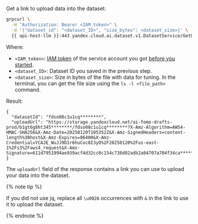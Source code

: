 
Get a link to upload data into the dataset:
  
```bash
grpcurl \
  -H "Authorization: Bearer <IAM_token>" \
  -d '{"dataset_id": "<dataset_ID>", "size_bytes": <dataset_size>}' \
  {{ api-host-llm }}:443 yandex.cloud.ai.dataset.v1.DatasetService/GetUploadDraftUrl | jq
  ```

Where:
* `<IAM_token>`: [IAM token](../../iam/concepts/authorization/iam-token.md) of the service account you got [before you started](#before-begin).
* `<dataset_ID>`: Dataset ID you saved in the previous step.
* `<dataset_size>`: Size in bytes of the file with data for tuning. In the terminal, you can get the file size using the `ls -l <file_path>` command.

Result:

```text
{
  "datasetId": "fdso08c1u1cq********",
  "uploadUrl": "https://storage.yandexcloud.net/ai-fomo-drafts-prod/b1gt6g8ht345********/fdso08c1u1cq********?X-Amz-Algorithm=AWS4-HMAC-SHA256&X-Amz-Date=20250120T105352Z&X-Amz-SignedHeaders=content-length%3Bhost&X-Amz-Expires=86400&X-Amz-Credential=YCAJE_WuJJ9D1r6huCoc8I3yO%2F20250120%2Fus-east-1%2Fs3%2Faws4_request&X-Amz-Signature=611d7951994ae939acf4d32cc0c154c738d02adb2a04707a704f34ca********"
}
```

The `uploadUrl` field of the response contains a link you can use to upload your data into the dataset.

{% note tip %}
 
If you did not use jq, replace all `\u0026` occurrences with `&` in the link to use it to upload the dataset.

{% endnote %}